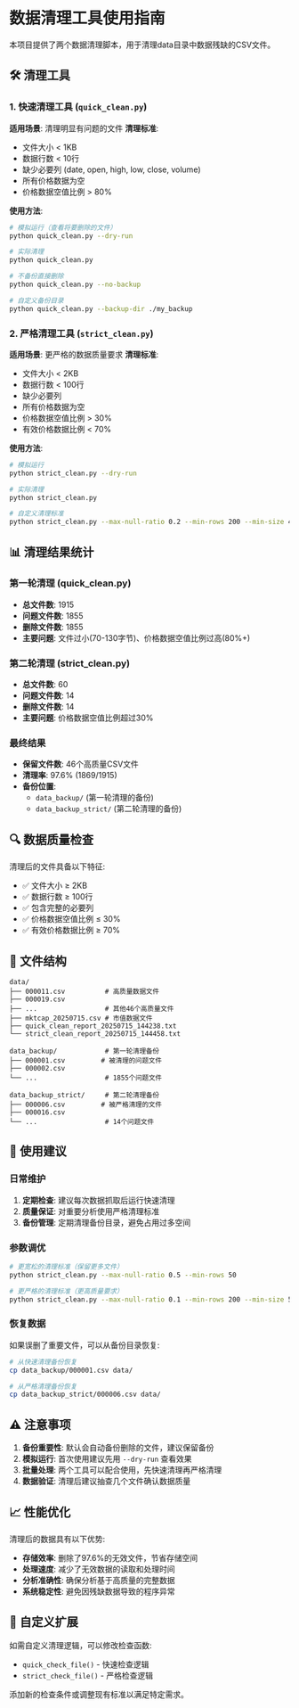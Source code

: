 # 数据清理工具使用指南

本项目提供了两个数据清理脚本，用于清理data目录中数据残缺的CSV文件。

## 🛠️ 清理工具

### 1. 快速清理工具 (`quick_clean.py`)

**适用场景**: 清理明显有问题的文件
**清理标准**:
- 文件大小 < 1KB
- 数据行数 < 10行
- 缺少必要列 (date, open, high, low, close, volume)
- 所有价格数据为空
- 价格数据空值比例 > 80%

**使用方法**:
```bash
# 模拟运行（查看将要删除的文件）
python quick_clean.py --dry-run

# 实际清理
python quick_clean.py

# 不备份直接删除
python quick_clean.py --no-backup

# 自定义备份目录
python quick_clean.py --backup-dir ./my_backup
```

### 2. 严格清理工具 (`strict_clean.py`)

**适用场景**: 更严格的数据质量要求
**清理标准**:
- 文件大小 < 2KB
- 数据行数 < 100行
- 缺少必要列
- 所有价格数据为空
- 价格数据空值比例 > 30%
- 有效价格数据比例 < 70%

**使用方法**:
```bash
# 模拟运行
python strict_clean.py --dry-run

# 实际清理
python strict_clean.py

# 自定义清理标准
python strict_clean.py --max-null-ratio 0.2 --min-rows 200 --min-size 4096
```

## 📊 清理结果统计

### 第一轮清理 (quick_clean.py)
- **总文件数**: 1915
- **问题文件数**: 1855
- **删除文件数**: 1855
- **主要问题**: 文件过小(70-130字节)、价格数据空值比例过高(80%+)

### 第二轮清理 (strict_clean.py)
- **总文件数**: 60
- **问题文件数**: 14
- **删除文件数**: 14
- **主要问题**: 价格数据空值比例超过30%

### 最终结果
- **保留文件数**: 46个高质量CSV文件
- **清理率**: 97.6% (1869/1915)
- **备份位置**: 
  - `data_backup/` (第一轮清理的备份)
  - `data_backup_strict/` (第二轮清理的备份)

## 🔍 数据质量检查

清理后的文件具备以下特征:
- ✅ 文件大小 ≥ 2KB
- ✅ 数据行数 ≥ 100行
- ✅ 包含完整的必要列
- ✅ 价格数据空值比例 ≤ 30%
- ✅ 有效价格数据比例 ≥ 70%

## 📁 文件结构

```
data/
├── 000011.csv          # 高质量数据文件
├── 000019.csv
├── ...                 # 其他46个高质量文件
├── mktcap_20250715.csv # 市值数据文件
├── quick_clean_report_20250715_144238.txt
└── strict_clean_report_20250715_144458.txt

data_backup/            # 第一轮清理备份
├── 000001.csv         # 被清理的问题文件
├── 000002.csv
└── ...                 # 1855个问题文件

data_backup_strict/     # 第二轮清理备份
├── 000006.csv         # 被严格清理的文件
├── 000016.csv
└── ...                 # 14个问题文件
```

## 🚀 使用建议

### 日常维护
1. **定期检查**: 建议每次数据抓取后运行快速清理
2. **质量保证**: 对重要分析使用严格清理标准
3. **备份管理**: 定期清理备份目录，避免占用过多空间

### 参数调优
```bash
# 更宽松的清理标准（保留更多文件）
python strict_clean.py --max-null-ratio 0.5 --min-rows 50

# 更严格的清理标准（更高质量要求）
python strict_clean.py --max-null-ratio 0.1 --min-rows 200 --min-size 5120
```

### 恢复数据
如果误删了重要文件，可以从备份目录恢复:
```bash
# 从快速清理备份恢复
cp data_backup/000001.csv data/

# 从严格清理备份恢复
cp data_backup_strict/000006.csv data/
```

## ⚠️ 注意事项

1. **备份重要性**: 默认会自动备份删除的文件，建议保留备份
2. **模拟运行**: 首次使用建议先用 `--dry-run` 查看效果
3. **批量处理**: 两个工具可以配合使用，先快速清理再严格清理
4. **数据验证**: 清理后建议抽查几个文件确认数据质量

## 📈 性能优化

清理后的数据具有以下优势:
- **存储效率**: 删除了97.6%的无效文件，节省存储空间
- **处理速度**: 减少了无效数据的读取和处理时间
- **分析准确性**: 确保分析基于高质量的完整数据
- **系统稳定性**: 避免因残缺数据导致的程序异常

## 🔧 自定义扩展

如需自定义清理逻辑，可以修改检查函数:
- `quick_check_file()` - 快速检查逻辑
- `strict_check_file()` - 严格检查逻辑

添加新的检查条件或调整现有标准以满足特定需求。
